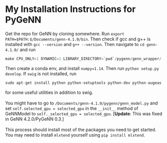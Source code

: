 # My Installation Instructions for PyGeNN

Get the repo for GeNN by cloning somewhere. Run `export PATH=$PATH:$/Documents/genn-4.1.0/bin`. 
Then check if gcc and g++ is installed with `gcc --version` and `g++ --version`. 
Then navigate to `cd genn-4.1.0/` and run 
```python
make CPU_ONLY=1 DYNAMIC=1 LIBRARY_DIRECTORY=`pwd`/pygenn/genn_wrapper/
```
Then create a conda env, and install `numpy=1.14`. Then run `python setup.py develop`. 
If `swig` is not installed, run
```python
sudo apt-get install python python-setuptools python-dev python-augeas gcc swig dialog
```
for some useful utilities in addition to swig. <br> <br>
You might have to go to `/Documents/genn-4.1.0/pygenn/genn_model.py` and set 
`self.selected_gpu = selected_gpu` in the `__init__` method of GeNNModel to `self._selected_gpu = selected_gpu`. 
\[**Update**: This was fixed in GeNN 4.2.0/PyGeNN 0.3.\] <br> <br>
This process should install most of the packages you need to get started. 
You may need to install `mlxtend` yourself using `pip install mlxtend`.
